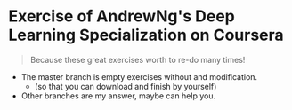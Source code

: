 # Exercise of AndrewNg's Deep Learning Specialization on Coursera

> Because these great exercises worth to re-do many times!

- The master branch is empty exercises without and modification.
  - (so that you can download and finish by yourself)
- Other branches are my answer, maybe can help you.
